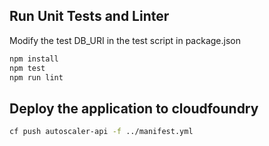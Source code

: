 ## Run Unit Tests and Linter
Modify the test DB_URI in the test script in package.json
```sh
npm install
npm test
npm run lint
```

## Deploy the application to cloudfoundry
```sh
cf push autoscaler-api -f ../manifest.yml
```
